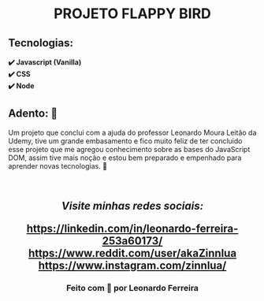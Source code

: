 <h1 align="center"> PROJETO FLAPPY BIRD </h1>

## Tecnologias:

<b> ✔️ Javascript (Vanilla) <br> </b>
<b> ✔️ CSS <br> </b>
<b> ✔️ Node <br> </b>

## Adento: 🔔
 Um projeto que conclui com a ajuda do professor Leonardo Moura Leitão da Udemy, tive um grande embasamento e fico muito feliz de ter concluido esse projeto que me agregou conhecimento sobre as bases do JavaScript DOM, assim tive mais noção e estou bem preparado e empenhado para aprender novas tecnologias. 🙂

<br>
  
<h2 align="center"><i>Visite minhas redes sociais: </i>

<br>

<a href>https://linkedin.com/in/leonardo-ferreira-253a60173/  </a>
<br>
<a href>https://www.reddit.com/user/akaZinnlua </a>
<br>
<a href>https://www.instagram.com/zinnlua/</a> 

<h3 align="center"> Feito com 💜 por Leonardo Ferreira </h3>
